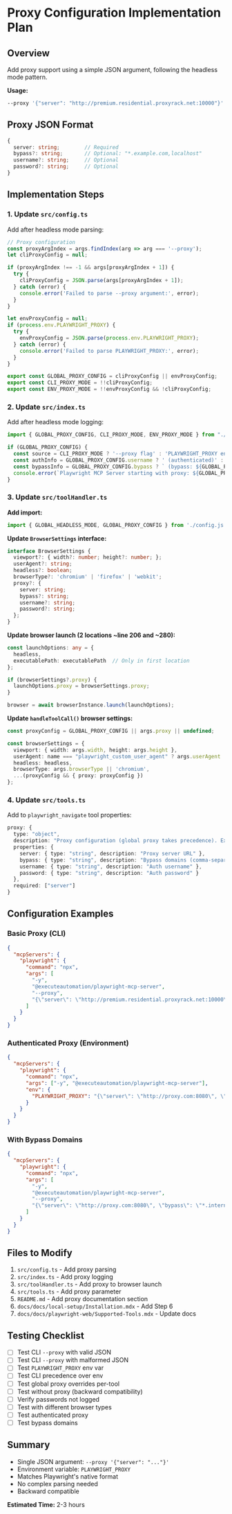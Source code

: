 # Proxy Configuration Implementation Plan

## Overview

Add proxy support using a simple JSON argument, following the headless mode pattern.

**Usage:**
```bash
--proxy '{"server": "http://premium.residential.proxyrack.net:10000"}'
```

## Proxy JSON Format

```typescript
{
  server: string;        // Required
  bypass?: string;       // Optional: "*.example.com,localhost"
  username?: string;     // Optional
  password?: string;     // Optional
}
```

## Implementation Steps

### 1. Update `src/config.ts`

Add after headless mode parsing:

```typescript
// Proxy configuration
const proxyArgIndex = args.findIndex(arg => arg === '--proxy');
let cliProxyConfig = null;

if (proxyArgIndex !== -1 && args[proxyArgIndex + 1]) {
  try {
    cliProxyConfig = JSON.parse(args[proxyArgIndex + 1]);
  } catch (error) {
    console.error('Failed to parse --proxy argument:', error);
  }
}

let envProxyConfig = null;
if (process.env.PLAYWRIGHT_PROXY) {
  try {
    envProxyConfig = JSON.parse(process.env.PLAYWRIGHT_PROXY);
  } catch (error) {
    console.error('Failed to parse PLAYWRIGHT_PROXY:', error);
  }
}

export const GLOBAL_PROXY_CONFIG = cliProxyConfig || envProxyConfig;
export const CLI_PROXY_MODE = !!cliProxyConfig;
export const ENV_PROXY_MODE = !!envProxyConfig && !cliProxyConfig;
```

### 2. Update `src/index.ts`

Add after headless mode logging:

```typescript
import { GLOBAL_PROXY_CONFIG, CLI_PROXY_MODE, ENV_PROXY_MODE } from "./config.js";

if (GLOBAL_PROXY_CONFIG) {
  const source = CLI_PROXY_MODE ? '--proxy flag' : 'PLAYWRIGHT_PROXY environment variable';
  const authInfo = GLOBAL_PROXY_CONFIG.username ? ' (authenticated)' : '';
  const bypassInfo = GLOBAL_PROXY_CONFIG.bypass ? ` (bypass: ${GLOBAL_PROXY_CONFIG.bypass})` : '';
  console.error(`Playwright MCP Server starting with proxy: ${GLOBAL_PROXY_CONFIG.server}${authInfo}${bypassInfo} (${source})`);
}
```

### 3. Update `src/toolHandler.ts`

**Add import:**
```typescript
import { GLOBAL_HEADLESS_MODE, GLOBAL_PROXY_CONFIG } from './config.js';
```

**Update `BrowserSettings` interface:**
```typescript
interface BrowserSettings {
  viewport?: { width?: number; height?: number; };
  userAgent?: string;
  headless?: boolean;
  browserType?: 'chromium' | 'firefox' | 'webkit';
  proxy?: {
    server: string;
    bypass?: string;
    username?: string;
    password?: string;
  };
}
```

**Update browser launch (2 locations ~line 206 and ~280):**
```typescript
const launchOptions: any = {
  headless,
  executablePath: executablePath  // Only in first location
};

if (browserSettings?.proxy) {
  launchOptions.proxy = browserSettings.proxy;
}

browser = await browserInstance.launch(launchOptions);
```

**Update `handleToolCall()` browser settings:**
```typescript
const proxyConfig = GLOBAL_PROXY_CONFIG || args.proxy || undefined;

const browserSettings = {
  viewport: { width: args.width, height: args.height },
  userAgent: name === "playwright_custom_user_agent" ? args.userAgent : undefined,
  headless: headless,
  browserType: args.browserType || 'chromium',
  ...(proxyConfig && { proxy: proxyConfig })
};
```

### 4. Update `src/tools.ts`

Add to `playwright_navigate` tool properties:

```typescript
proxy: {
  type: "object",
  description: "Proxy configuration (global proxy takes precedence). Example: {\"server\": \"http://proxy.com:8080\"}",
  properties: {
    server: { type: "string", description: "Proxy server URL" },
    bypass: { type: "string", description: "Bypass domains (comma-separated)" },
    username: { type: "string", description: "Auth username" },
    password: { type: "string", description: "Auth password" }
  },
  required: ["server"]
}
```

## Configuration Examples

### Basic Proxy (CLI)
```json
{
  "mcpServers": {
    "playwright": {
      "command": "npx",
      "args": [
        "-y",
        "@executeautomation/playwright-mcp-server",
        "--proxy",
        "{\"server\": \"http://premium.residential.proxyrack.net:10000\"}"
      ]
    }
  }
}
```

### Authenticated Proxy (Environment)
```json
{
  "mcpServers": {
    "playwright": {
      "command": "npx",
      "args": ["-y", "@executeautomation/playwright-mcp-server"],
      "env": {
        "PLAYWRIGHT_PROXY": "{\"server\": \"http://proxy.com:8080\", \"username\": \"user\", \"password\": \"pass\"}"
      }
    }
  }
}
```

### With Bypass Domains
```json
{
  "mcpServers": {
    "playwright": {
      "command": "npx",
      "args": [
        "-y",
        "@executeautomation/playwright-mcp-server",
        "--proxy",
        "{\"server\": \"http://proxy.com:8080\", \"bypass\": \"*.internal.com,localhost\"}"
      ]
    }
  }
}
```

## Files to Modify

1. `src/config.ts` - Add proxy parsing
2. `src/index.ts` - Add proxy logging  
3. `src/toolHandler.ts` - Add proxy to browser launch
4. `src/tools.ts` - Add proxy parameter
5. `README.md` - Add proxy documentation section
6. `docs/docs/local-setup/Installation.mdx` - Add Step 6
7. `docs/docs/playwright-web/Supported-Tools.mdx` - Update docs

## Testing Checklist

- [ ] Test CLI `--proxy` with valid JSON
- [ ] Test CLI `--proxy` with malformed JSON
- [ ] Test `PLAYWRIGHT_PROXY` env var
- [ ] Test CLI precedence over env
- [ ] Test global proxy overrides per-tool
- [ ] Test without proxy (backward compatibility)
- [ ] Verify passwords not logged
- [ ] Test with different browser types
- [ ] Test authenticated proxy
- [ ] Test bypass domains

## Summary

- Single JSON argument: `--proxy '{"server": "..."}'`
- Environment variable: `PLAYWRIGHT_PROXY`
- Matches Playwright's native format
- No complex parsing needed
- Backward compatible

**Estimated Time:** 2-3 hours
